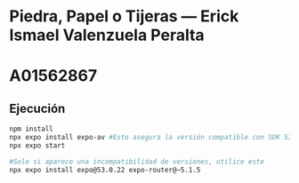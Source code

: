 # Piedra, Papel o Tijeras — Erick Ismael Valenzuela Peralta
# A01562867

## Ejecución
```bash
npm install
npx expo install expo-av #Esto asegura la versión compatible con SDK 53
npx expo start

#Solo si aparece una incompatibilidad de versiones, utilice este
npx expo install expo@53.0.22 expo-router@~5.1.5

